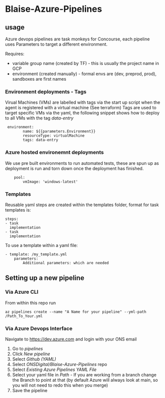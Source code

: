 # Blaise-Azure-Pipelines

## usage 
Azure devops pipelines are task monkeys for Concourse, each pipeline uses Parameters to target a different environment.

Requires:
- variable group name (created by TF) - this is usually the project name in GCP
- environment (created manually) - formal envs are (dev, preprod, prod), sandboxes are first names

### Environment deployments - Tags
Virual Machines (VMs) are labelled with tags via the start up script when the agent is registered with a virtual machine (See terraform)
Tags are used to target specific VMs via the yaml, the following snippet shows how to deploy to all VMs with the tag *data-entry*

```
 environment:  
        name: ${{parameters.Environment}}
        resourceType: virtualMachine
        tags: data-entry
```

### Azure hosted environemnt deployments

We use pre built environments to run automated tests, these are spun up as deployment is run and torn down once the deployment has finished. 

```
    pool: 
        vmImage: 'windows-latest'
```


### Templates
Reusable yaml steps are created within the templates folder, format for task templates is:

```
steps:
- task
  implementation
- task
  implementation
```

To use a template within a yaml file:

```
- template: /my_template.yml
    parameters:
        Additional parameters: which are needed
```

## Setting up a new pipeline 

### Via Azure CLI

From within this repo run
```
az pipelines create --name "A Name for your pipeline" --yml-path /Path_To_Your.yml
```

### Via Azure Devops Interface

Navigate to https://dev.azure.com and login with your ONS email

1. Go to *pipelines*
2. Click *New pipeline*
3. Select *Github (YAML)*
4. Select *ONSDigital/Blaise-Azure-Pipelines* repo
5. Select *Existing Azure Pipelines YAML File*
6. Select your yaml file in *Path* - If you are working from a branch change the Branch to point at that (by default Azure will always look at main, so you will not need to redo this when you merge)
7. Save the pipeline

